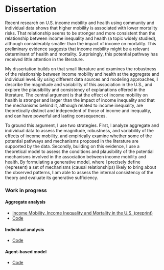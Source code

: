 
# Dissertation

Recent research on U.S. income mobility and health using community and individual data shows that higher mobility is associated with lower mortality risks. That relationship seems to be stronger and more consistent than the relationship between income inequality and health (a topic widely studied), although considerably smaller than the impact of income on mortality. This preliminary evidence suggests that income mobility might be a relevant determinant of health and mortality. Surprisingly, this potential pathway has received little attention in the literature.

My dissertation builds on that small literature and examines the robustness of the relationship between income mobility and health at the aggregate and individual level. By using different data sources and modeling approaches, I describe the magnitude and variability of this association in the U.S., and explore the plausibility and consistency of explanations offered in the literature. The central argument is that the effect of income mobility on health is stronger and larger than the impact of income inequality and that the mechanisms behind it, although related to income inequality, are theoretically distinct and independent of those of income and inequality, and can have powerful and lasting consequences.

To ground this argument, I use two strategies. First, I analyze aggregate and individual data to assess the magnitude, robustness, and variability of the effects of income mobility, and empirically examine whether some of the potential pathways and mechanisms proposed in the literature are supported by the data. Secondly, building on this evidence, I use a theoretical model to assess the conditions and plausibility of the potential mechanisms involved in the association between income mobility and health. By formulating a generative model, where I precisely define (represent) a set of mechanisms (causal relationships) likely to bring about the observed patterns, I am able to assess the internal consistency of the theory and evaluate its generative sufficiency.

###  Work in progress

#### Aggregate analysis

- [Income Mobility, Income Inequality and Mortality in the U.S. (preprint)](https://osf.io/preprints/socarxiv/gdz2a)
- [Code](ch02)

#### Individual analysis

- [Code](ch03)

#### Agent-based model

- [Code](ch04)


<!-- ### Related projects

- Working Paper: *Addressing the Longevity Gap between the Rich and Poor:The Role of Social Mobility*
 - [Exploratory Data Analysis (EDA) Chetty's data](related_projects/health_inequality_project/notebooks/eda_chetty.ipynb)
 - [Machine Learning (ML) exploration](related_projects/health_inequality_project/notebooks/ml_chetty.ipynb)
 - [INLA models](related_projects/health_inequality_project/notebooks/inla_chetty_quartiles.ipynb)

 -->
